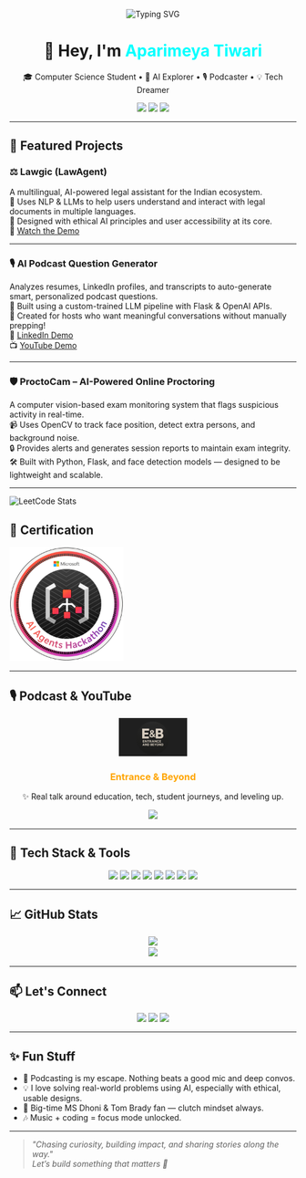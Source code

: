<!-- Animated Typing Banner -->
<!-- Animated Typing Banner -->
<p align="center">
  <img src="https://readme-typing-svg.herokuapp.com?font=Fira+Code&weight=600&size=22&pause=1000&color=00FFFF&center=true&vCenter=true&width=700&lines=Building+India's+Biggest+Podcast+🎙️;Future+AI+Engineer+🚀" alt="Typing SVG" />
</p>


<h1 align="center">👋 Hey, I'm <span style="color:#00ffff">Aparimeya Tiwari</span></h1>

<p align="center">
  🎓 Computer Science Student • 🤖 AI Explorer • 🎙️ Podcaster • 💡 Tech Dreamer
</p>

<p align="center">
  <img src="https://img.shields.io/badge/AI%20Engineer-Custom%20LLMs-%2300FFFF?style=flat&logo=openai&logoColor=%2300FFFF"/>
  <img src="https://img.shields.io/badge/Podcast%20Host-Entrance%20%26%20Beyond-orange?style=flat&logo=spotify"/>
  <img src="https://img.shields.io/github/followers/AparimeyaTiwari?label=Follow&style=social"/>
</p>

---

## 🚀 Featured Projects

### ⚖️ Lawgic (LawAgent)
A multilingual, AI-powered legal assistant for the Indian ecosystem.  
🧠 Uses NLP & LLMs to help users understand and interact with legal documents in multiple languages.  
💬 Designed with ethical AI principles and user accessibility at its core.  
🔗 [Watch the Demo](https://youtu.be/a1v9YRu0rsA?si=j2qVwgf2dhAwzGnc)

---

### 🎙️ AI Podcast Question Generator
Analyzes resumes, LinkedIn profiles, and transcripts to auto-generate smart, personalized podcast questions.  
🧩 Built using a custom-trained LLM pipeline with Flask & OpenAI APIs.  
🎯 Created for hosts who want meaningful conversations without manually prepping!  
🔗 [LinkedIn Demo](https://www.linkedin.com/posts/aparimeya-tiwari-76a252252_ai-podcasttech-flask-activity-7295121244184571905-UpkG)  
📺 [YouTube Demo](https://youtu.be/gjWOJteTW6M?si=gJXdZT0cKq_LC5Gt)

---

### 🛡️ ProctoCam – AI-Powered Online Proctoring
A computer vision-based exam monitoring system that flags suspicious activity in real-time.  
📹 Uses OpenCV to track face position, detect extra persons, and background noise.  
🔒 Provides alerts and generates session reports to maintain exam integrity.  
🛠️ Built with Python, Flask, and face detection models — designed to be lightweight and scalable.

---

![LeetCode Stats](https://leetcard.jacoblin.cool//Aparimeya_Tiwari?theme=dark&font=Nunito&ext=heatmap)

## 🏅 Certification

<a href="https://www.credly.com/badges/81c2fbfd-7376-4d45-bbca-073eb3a29301/public_url" target="_blank">
  <img src="./hack-together-ai-agents-hackathon.png" alt="Hack Together AI Agents Hackathon" width="200"/>
</a>

---

## 🎙️ Podcast & YouTube

<div align="center">
  <img src="./pod_logo.png" alt="Entrance & Beyond Logo" width="120"/>

  <h3><strong><span style="color:#ffa500">Entrance & Beyond</span></strong></h3>
  <p>✨ Real talk around education, tech, student journeys, and leveling up.</p>

  <a href="https://youtube.com/@entranceandbeyond?si=IY7jbtRT9GSaNqADA">
    <img src="https://img.shields.io/badge/Subscribe-Youtube-red?style=for-the-badge&logo=youtube"/>
  </a>
</div>

---

## 🧠 Tech Stack & Tools

<p align="center">
  <img src="https://img.shields.io/badge/C++-00599C?style=for-the-badge&logo=c%2B%2B&logoColor=white"/>
  <img src="https://img.shields.io/badge/Python-3670A0?style=for-the-badge&logo=python&logoColor=white"/>
  <img src="https://img.shields.io/badge/Flask-000000?style=for-the-badge&logo=flask"/>
  <img src="https://img.shields.io/badge/OpenCV-5C3EE8?style=for-the-badge&logo=opencv&logoColor=white"/>
  <img src="https://img.shields.io/badge/Azure-0078D4?style=for-the-badge&logo=microsoftazure&logoColor=white"/>
  <img src="https://img.shields.io/badge/AWS-232F3E?style=for-the-badge&logo=amazonaws"/>
  <img src="https://img.shields.io/badge/GCP-4285F4?style=for-the-badge&logo=googlecloud"/>
  <img src="https://img.shields.io/badge/LLMs-Custom%20Training-blueviolet?style=for-the-badge"/>
</p>

---

## 📈 GitHub Stats

<p align="center">
  <img src="https://github-readme-stats.vercel.app/api?username=AparimeyaTiwari&show_icons=true&theme=radical"/>
  <br/>
  <img src="https://github-readme-stats.vercel.app/api/top-langs/?username=AparimeyaTiwari&layout=compact&theme=radical"/>
</p>

---

## 📫 Let's Connect

<p align="center">
  <a href="https://www.linkedin.com/in/aparimeya-tiwari-76a252252/"><img src="https://img.shields.io/badge/LinkedIn-blue?style=flat&logo=linkedin"/></a>
  <a href="https://leetcode.com/u/Aparimeya_Tiwari/"><img src="https://img.shields.io/badge/LeetCode-FFA116?style=flat&logo=leetcode&logoColor=black"/></a>
  <a href="https://youtube.com/@entranceandbeyond"><img src="https://img.shields.io/badge/YouTube-Entrance%20%26%20Beyond-red?style=flat&logo=youtube"/></a>
</p>

---

## ✨ Fun Stuff

- 🎤 Podcasting is my escape. Nothing beats a good mic and deep convos.
- 💡 I love solving real-world problems using AI, especially with ethical, usable designs.
- 🏏 Big-time MS Dhoni & Tom Brady fan — clutch mindset always.
- 🎶 Music + coding = focus mode unlocked.

---

> _"Chasing curiosity, building impact, and sharing stories along the way."_  
> _Let’s build something that matters 🚀_
